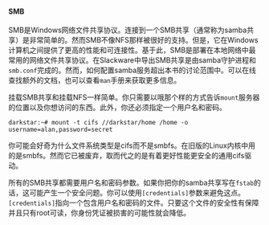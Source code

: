 #### SMB

SMB是Windows网络文件共享协议。连接到一个SMB共享（通常称为samba共享）是非常简单的。然而SMB不像NFS那样被很好的支持。但是，它在Windows计算机之间提供了更高的性能和可连接性。基于此，SMB是部署在本地网络中最常用的网络文件共享协议。在Slackware中导出SMB共享是由samba守护进程和`smb.conf`完成的。然而，如何配置samba服务超出本书的讨论范围中。可以在线查找额外的文档，也可以查看`man`手册来获取更多信息。  

挂载SMB共享和挂载NFS一样简单。你只需要以哦那个样的方式告诉`mount`服务器的位置以及你想访问的东西。此外，你还必须指定一个用户名和密码。  
```plain
darkstar:~# mount -t cifs //darkstar/home /home -o username=alan,password=secret
```  

你可能会好奇为什么文件系统类型是cifs而不是smbfs。在旧版的Linux内核中用的是smbfs。然而它已被废弃，取而代之的是有着更好性能更安全的通用cifs驱动。  

所有的SMB共享都需要用户名和密码参数。如果你把你的samba共享写在`fstab`的话，这可能产生一个安全问题。你可以使用`[credentials]`参数来避免这点。`[credentials]`指向一个包含用户名和密码的文件。只要这个文件的安全性有保障并且只有root可读，你身份凭证被损害的可能性就会降低。

